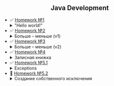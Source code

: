 <h2 align="center">Java Development</h2>

+ :white_check_mark: [Homework №1](https://github.com/YuriiPl/JavaTasks/tree/master/lesson1) <details close> <summary>"Hello world!" </summary>___Задание:___<br/>1. _Написать программу, которая получает из командной строки сначала слово “Hello”, потом слово “world!”. Другие вводы игнорировать с соответствующим комментарием в командной строке._<br/>2. _Из этих слов собирается предложение и выводится на экран._<br/>3. _Должен быть применен паттерн MVC._</details>
+ :white_check_mark: [Homework №2](https://github.com/YuriiPl/JavaTasks/tree/master/lesson2) <details close> <summary> Больше – меньше (v1) </summary>___Задание:___<br>Напишите игровую JAVA – программу, которая отгадывает число по принципу – «больше – меньше»:<br>1. _программа должна загадать произвольное число в диапазоне от 0 до 100._<br>2. _пользователю предлагается попробовать угадать число путем последовательного ввода чисел из диапазона ограниченного сначала числами 0 и 100, а при дальнейших попытках – с учетом ранее введенных чисел. Программа должна анализировать ввод на любые ошибочные действия пользователя._<br>3. _На экране должно отображаться предыдущие попытки, диапазон, в котором находится искомое число и результат предыдущего действия пользователя._<br>4. _При совпадении чисел – программа должна сообщить об этом пользователю и вывести всю статистику по действиям пользователя._</details>
+ :white_check_mark: [Homework №3](https://github.com/YuriiPl/JavaTasks/tree/master/lesson3) <details close> <summary> Больше – меньше (v2) </summary>___Задание:___<br>Игра "Больше – меньше".<br>1. _Создать на бесплатном репозитории (например GitHub) свой раздел._<br>2. _Подключить к GitHub игровую программу (учитывая правила взаемодействия с  GitHub – использовать gitIgnore и т.д.)_<br>3. _Внести нужные исправления в игровую программу, иммитируя командную работу с Git._<br>4. _Методы бизнес-логики должны быть покрыты модульными тестами._</details>
+ :white_check_mark: [Homework №4](https://github.com/YuriiPl/JavaTasks/tree/c83a7458e8e684bf0c07706d72ddb4268f6fe27e/lesson4) <details close> <summary>Записная книжка</summary>___Задание:___<br><ul><li>написать необходимую структуру ввода данных из командной строки и передать результат ввода в соответствующую сущность. Оформить согласно JCC,  написать JavaDOC;</li><li>эта структура должна проверять на правильность ввод данных (сохраняя правильно введенные) и в случае полной валидности всех данных – передает их в соответствующий класс в модели.<br>Создать сущность Запись в Записная книжка, которая состоит:<ol type="1"><li>Фамилия абонента</li><li>Имя абонента</li><li>Отчество абонента</li><li>Сформировать из введенных данных: Фамилия + Пробел + Первая буква Имени + точка</li><li>Никнейм</li><li>Комментарий</li><li>Группы в которую занесен абонент (Enum с названиями групп).</li><li>Телефон дом</li><li>Телефон моб.</li><li>Телефон моб. 2 (может отсутствовать)</li><li>Е-майл</li><li>Скайп</li><li>Адрес, состоящий из:</li><ul><li>Индекс</li><li>город проживания</li><li>улица</li><li>номер дома</li><li>номер квартиры</li></ul><li>Строка полного адреса сформированного из данных п.13.</li><li>Даты внесения записи в записную книжку</li><li>Даты последнего изменения записи</li></ol></li></ul></details>
+ :white_check_mark: [Homework №5.1](https://github.com/YuriiPl/JavaTasks/tree/master/lesson5) <details close> <summary> Exceptions </summary>___Задание:___<br>Собрать примеры использования Exceptions.</details>
+ :black_square_button: [Homework №5.2](https://github.com/YuriiPl/JavaTasks/tree/master/lesson4) <details close> <summary> Создание собственного исключения </summary>___Задание:___<br><ol type="1"><li>Использовать код программы из задания «Создание структуры для ввода данных с командной строки с помощью регулярных выражений» (<a href='https://github.com/YuriiPl/JavaTasks/tree/c83a7458e8e684bf0c07706d72ddb4268f6fe27e/lesson4'>Homework №4</a>).</li><li>Сымитировать ситуацию, когда запись, поступающая в записную книжку, содержит поле логин,  существующий в данной записной книжке.</li><li>Исключительная ситуация должна вернуть данные в контроллер (и, например, опубликовать их) и попросить пользователя сменить логин на другой.</li><li>После соответствующего ввода, запись должна повторно поступить в модель.</li></ol></details>
